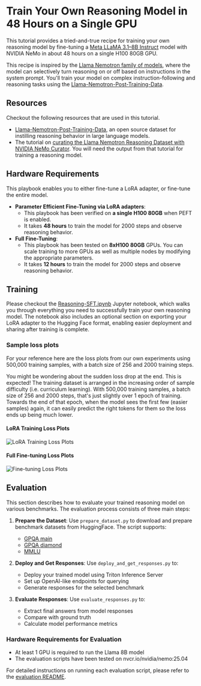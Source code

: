 # Train Your Own Reasoning Model in 48 Hours on a Single GPU

This tutorial provides a tried-and-true recipe for training your own reasoning model by fine-tuning a [Meta LLaMA 3.1–8B Instruct](https://huggingface.co/meta-llama/Llama-3.1-8B-Instruct) model with NVIDIA NeMo in about 48 hours on a single H100 80GB GPU.

This recipe is inspired by the [Llama Nemotron family of models](https://www.nvidia.com/en-us/ai-data-science/foundation-models/llama-nemotron/), where the model can selectively turn reasoning on or off based on instructions in the system prompt. You'll train your model on complex instruction-following and reasoning tasks using the [Llama-Nemotron-Post-Training-Data](https://huggingface.co/datasets/nvidia/Llama-Nemotron-Post-Training-Dataset).

## Resources

Checkout the following resources that are used in this tutorial.
* [Llama-Nemotron-Post-Training-Data](https://huggingface.co/datasets/nvidia/Llama-Nemotron-Post-Training-Dataset), an open source dataset for instilling reasoning behavior in large language models.
* The tutorial on [curating the Llama Nemotron Reasoning Dataset with NVIDIA NeMo Curator](https://github.com/NVIDIA-NeMo/Curator/tree/main/tutorials/text/llama-nemotron-data-curation).
You will need the output from that tutorial for training a reasoning model.

## Hardware Requirements

This playbook enables you to either fine-tune a LoRA adapter, or fine-tune the entire model.

* **Parameter Efficient Fine-Tuning via LoRA adapters**:
  * This playbook has been verified on **a single H100 80GB** when PEFT is enabled.
  * It takes **48 hours** to train the model for 2000 steps and observe reasoning behavior.
* **Full Fine-Tuning**:
  * This playbook has been tested on **8xH100 80GB** GPUs. You can scale training to more GPUs as well as multiple nodes by modifying the appropriate parameters.
  * It takes **12 hours** to train the model for 2000 steps and observe reasoning behavior.

## Training

Please checkout the [Reasoning-SFT.ipynb](./Reasoning-SFT.ipynb) Jupyter notebook, which walks you through everything you need to successfully train your own reasoning model.
The notebook also includes an optional section on exporting your LoRA adapter to the Hugging Face format, enabling easier deployment and sharing after training is complete.

### Sample loss plots

For your reference here are the loss plots from our own experiments using 500,000 training samples, with a batch size of 256 and 2000 training steps.

You might be wondering about the sudden loss drop at the end. This is expected!
The training dataset is arranged in the increasing order of sample difficulty (i.e. curriculum learning).
With 500,000 training samples, a batch size of 256 and 2000 steps, that's just slightly over 1 epoch of training.
Towards the end of that epoch, when the model sees the first few (easier samples) again, it can easily predict the right tokens for them so the loss ends up being much lower.

#### LoRA Training Loss Plots
![LoRA Training Loss Plots](images/loss-plot-lora.png)

#### Full Fine-tuning Loss Plots
![Fine-tuning Loss Plots](images/loss-plot-full-finetuning.png)

## Evaluation

This section describes how to evaluate your trained reasoning model on various benchmarks. The evaluation process consists of three main steps:

1. **Prepare the Dataset**: Use `prepare_dataset.py` to download and prepare benchmark datasets from HuggingFace. The script supports:
   - [GPQA main](https://huggingface.co/datasets/Idavidrein/gpqa/viewer/gpqa_main)
   - [GPQA diamond](https://huggingface.co/datasets/Idavidrein/gpqa/viewer/gpqa_diamond)
   - [MMLU](https://huggingface.co/datasets/cais/mmlu)

2. **Deploy and Get Responses**: Use `deploy_and_get_responses.py` to:
   - Deploy your trained model using Triton Inference Server
   - Set up OpenAI-like endpoints for querying
   - Generate responses for the selected benchmark

3. **Evaluate Responses**: Use `evaluate_responses.py` to:
   - Extract final answers from model responses
   - Compare with ground truth
   - Calculate model performance metrics

### Hardware Requirements for Evaluation
- At least 1 GPU is required to run the Llama 8B model
- The evaluation scripts have been tested on nvcr.io/nvidia/nemo:25.04

For detailed instructions on running each evaluation script, please refer to the [evaluation README](./evaluation/README.md).

